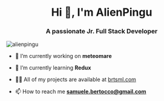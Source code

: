 <h1 align="center">Hi 👋, I'm AlienPingu</h1>
<h3 align="center">A passionate Jr. Full Stack Developer</h3>

<p align="left"> <img src="https://komarev.com/ghpvc/?username=alienpingu" alt="alienpingu" /> </p>

- 🔭 I’m currently working on **meteomare**

- 🌱 I’m currently learning **Redux**

- 👨‍💻 All of my projects are available at [brtsml.com](brtsml.com)

- 📫 How to reach me **samuele.bertocco@gmail.com**




